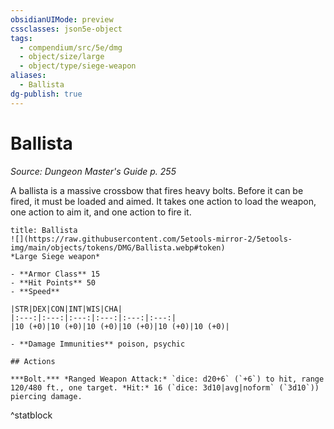```yaml
---
obsidianUIMode: preview
cssclasses: json5e-object
tags:
  - compendium/src/5e/dmg
  - object/size/large
  - object/type/siege-weapon
aliases:
  - Ballista
dg-publish: true
---
```

# Ballista
*Source: Dungeon Master's Guide p. 255*  

A ballista is a massive crossbow that fires heavy bolts. Before it can be fired, it must be loaded and aimed. It takes one action to load the weapon, one action to aim it, and one action to fire it.

```ad-statblock
title: Ballista
![](https://raw.githubusercontent.com/5etools-mirror-2/5etools-img/main/objects/tokens/DMG/Ballista.webp#token)
*Large Siege weapon*

- **Armor Class** 15
- **Hit Points** 50
- **Speed** 

|STR|DEX|CON|INT|WIS|CHA|
|:---:|:---:|:---:|:---:|:---:|:---:|
|10 (+0)|10 (+0)|10 (+0)|10 (+0)|10 (+0)|10 (+0)|

- **Damage Immunities** poison, psychic

## Actions

***Bolt.*** *Ranged Weapon Attack:* `dice: d20+6` (`+6`) to hit, range 120/480 ft., one target. *Hit:* 16 (`dice: 3d10|avg|noform` (`3d10`)) piercing damage.
```
^statblock